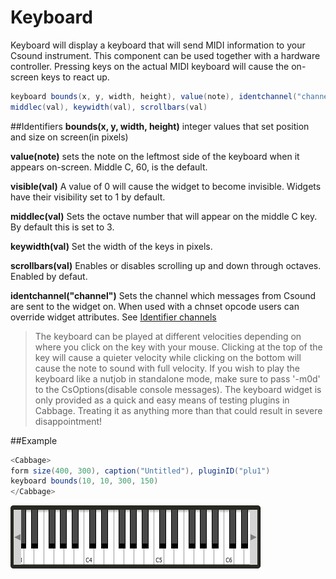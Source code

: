 # Keyboard

Keyboard will display a keyboard that will send MIDI information to your Csound instrument. This component can be used together with a hardware controller. Pressing keys on the actual MIDI keyboard will cause the on-screen keys to react up. 

```csharp
keyboard bounds(x, y, width, height), value(note), identchannel("channel"), visible(val), \ 
middlec(val), keywidth(val), scrollbars(val)
```

##Identifiers
**bounds(x, y, width, height)** integer values that set position and size on screen(in pixels)

**value(note)** sets the note on the leftmost side of the keyboard when it appears on-screen. Middle C, 60, is the default. 

**visible(val)** A value of 0 will cause the widget to become invisible. Widgets have their visibility set to 1 by default. 

**middlec(val)** Sets the octave number that will appear on the middle C key. By default this is set to 3.  

**keywidth(val)** Set the width of the keys in pixels.

**scrollbars(val)** Enables or disables scrolling up and down through octaves. Enabled by defaut. 

**identchannel("channel")** Sets the channel which messages from Csound are sent to the widget on. When used with a chnset opcode users can override widget attributes. See [Identifier channels](./identchannels.md)  

<!--(End of identifiers)/-->

>The keyboard can be played at different velocities depending on where you click on the key with your mouse. Clicking at the top of the key will cause a quieter velocity while clicking on the bottom will cause the note to sound with full velocity. If you wish to play the keyboard like a nutjob in standalone mode, make sure to pass '-m0d' to the CsOptions(disable console messages). The keyboard widget is only provided as a quick and easy means of testing plugins in Cabbage. Treating it as anything more than that could result in severe disappointment!  

##Example
```csharp
<Cabbage>
form size(400, 300), caption("Untitled"), pluginID("plu1")
keyboard bounds(10, 10, 300, 150)
</Cabbage>
```
<!--(End of syntax)/-->
![](images/keyboardExample.png)